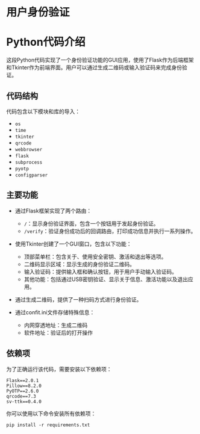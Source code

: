 # 用户身份验证

# Python代码介绍

这段Python代码实现了一个身份验证功能的GUI应用，使用了Flask作为后端框架和Tkinter作为前端界面。用户可以通过生成二维码或输入验证码来完成身份验证。

## 代码结构

代码包含以下模块和库的导入：

- `os`
- `time`
- `tkinter`
- `qrcode`
- `webbrowser`
- `flask`
- `subprocess`
- `pyotp`
- `configparser`

## 主要功能

- 通过Flask框架实现了两个路由：
    - `/`：显示身份验证界面，包含一个按钮用于发起身份验证。
    - `/verify`：验证身份成功后的回调路由，打印成功信息并执行一系列操作。

- 使用Tkinter创建了一个GUI窗口，包含以下功能：
    - 顶部菜单栏：包含关于、使用安全密钥、激活和退出等选项。
    - 二维码显示区域：显示生成的身份验证二维码。
    - 输入验证码：提供输入框和确认按钮，用于用户手动输入验证码。
    - 其他功能：包括通过USB密钥验证、显示关于信息、激活功能以及退出应用。

- 通过生成二维码，提供了一种扫码方式进行身份验证。


- 通过confit.ini文件存储特殊信息：
    - 内网穿透地址：生成二维码
    - 软件地址：验证后的打开操作

## 依赖项

为了正确运行该代码，需要安装以下依赖项：

```
Flask==2.0.1
Pillow==8.2.0
PyOTP==2.6.0
qrcode==7.3
sv-ttk==0.4.0
```

你可以使用以下命令安装所有依赖项：
```
pip install -r requirements.txt
```
